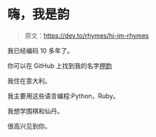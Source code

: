 # 嗨，我是韵

> 原文：<https://dev.to/rhymes/hi-im-rhymes>

我已经编码 10 多年了。

你可以在 GitHub 上找到我的名字[押韵](https://github.com/rhymes)

我住在意大利。

我主要用这些语言编程:Python，Ruby。

我想学围棋和仙丹。

很高兴见到你。